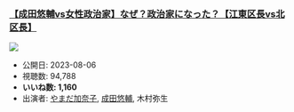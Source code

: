 ### [【成田悠輔vs女性政治家】なぜ？政治家になった？【江東区長vs北区長】](https://www.youtube.com/watch?v=1QfKqjkGWKc)
[![](https://img.youtube.com/vi/1QfKqjkGWKc/sddefault.jpg)](https://www.youtube.com/watch?v=1QfKqjkGWKc)
-   公開日: 2023-08-06
-   視聴数: 94,788
-   **いいね数: 1,160**
-   出演者: [やまだ加奈子](/rehacq_fan/people/やまだ加奈子 "wikilink"), [成田悠輔](/rehacq_fan/people/成田悠輔 "wikilink"), 木村弥生
